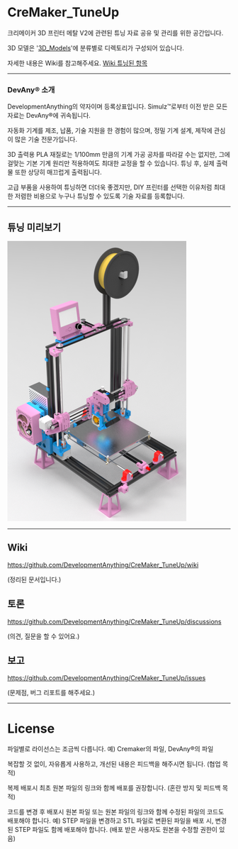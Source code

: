 # CreMaker_TuneUp

크리메이커 3D 프린터 메탈 V2에 관련된 튜닝 자료 공유 및 관리를 위한 공간입니다.

3D 모델은 '[3D_Models](/3D_Models)'에 분류별로 디렉토리가 구성되어 있습니다.

자세한 내용은 Wiki를 참고해주세요.
[Wiki 튜닝된 항목](../../wiki/튜닝된-항목)

***

### DevAny® 소개

DevelopmentAnything의 약자이며 등록상표입니다. Simulz™로부터 이전 받은 모든 자료는 DevAny®에 귀속됩니다.

자동화 기계를 제조, 납품, 기술 지원을 한 경험이 많으며, 정밀 기계 설계, 제작에 관심이 많은 기술 전문가입니다.

3D 출력용 PLA 재질로는 1/100mm 만큼의 기계 가공 공차를 따라갈 수는 없지만, 그에 걸맞는 기본 기계 원리만 적용하여도 최대한 교정을 할 수 있습니다. 튜닝 후, 실제 출력물 또한 상당히 매끄럽게 출력됩니다.

고급 부품을 사용하여 튜닝하면 더더욱 좋겠지만, DIY 프린터를 선택한 이유처럼 최대한 저렴한 비용으로 누구나 튜닝할 수 있도록 기술 자료를 등록합니다.

***

## 튜닝 미리보기

![](/3D_Models/CMV2_Tuned.png)

***

## Wiki

https://github.com/DevelopmentAnything/CreMaker_TuneUp/wiki

(정리된 문서입니다.)

## 토론
https://github.com/DevelopmentAnything/CreMaker_TuneUp/discussions

(의견, 질문을 할 수 있어요.)

## 보고
https://github.com/DevelopmentAnything/CreMaker_TuneUp/issues

(문제점, 버그 리포트를 해주세요.)

***

# License
파일별로 라이선스는 조금씩 다릅니다.
예) Cremaker의 파일, DevAny®의 파일

복잡할 것 없이, 자유롭게 사용하고, 개선된 내용은 피드백을 해주시면 됩니다.
(협업 목적)

복제 배포시 최초 원본 파일의 링크와 함께 배포를 권장합니다. (혼란 방지 및 피드백 목적)

코드를 변경 후 배포시 원본 파일 또는 원본 파일의 링크와 함께 수정된 파일의 코드도 배포해야 합니다.
예) STEP 파일을 변경하고 STL 파일로 변환된 파일을 배포 시, 변경된 STEP 파일도 함께 배포해야 합니다. (배포 받은 사용자도 원본을 수정할 권한이 있음)
